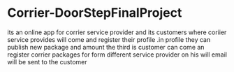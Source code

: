 # Corrier-DoorStepFinalProject
its an online app for corrier service provider and its customers
where coriier service provides will come and register their profile .in profile they can publish new package and amount
the third is customer can come an register corrier packages for form different service provider on his will 
email will be sent to the customer 
